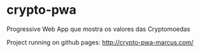 # crypto-pwa
Progressive Web App que mostra os valores das Cryptomoedas

Project running on github pages:  http://crypto-pwa-marcus.com/
